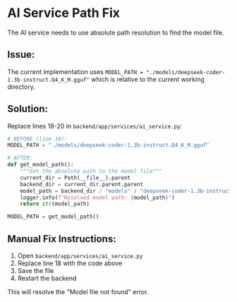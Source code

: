 # AI Service Path Fix

The AI service needs to use absolute path resolution to find the model file.

## Issue:
The current implementation uses `MODEL_PATH = "./models/deepseek-coder-1.3b-instruct.Q4_K_M.gguf"` which is relative to the current working directory.

## Solution:
Replace lines 18-20 in `backend/app/services/ai_service.py`:

```python
# BEFORE (line 18):
MODEL_PATH = "./models/deepseek-coder-1.3b-instruct.Q4_K_M.gguf"

# AFTER:
def get_model_path():
    """Get the absolute path to the model file"""
    current_dir = Path(__file__).parent
    backend_dir = current_dir.parent.parent
    model_path = backend_dir / "models" / "deepseek-coder-1.3b-instruct.Q4_K_M.gguf"
    logger.info(f"Resolved model path: {model_path}")
    return str(model_path)

MODEL_PATH = get_model_path()
```

## Manual Fix Instructions:
1. Open `backend/app/services/ai_service.py`
2. Replace line 18 with the code above
3. Save the file
4. Restart the backend

This will resolve the "Model file not found" error.
